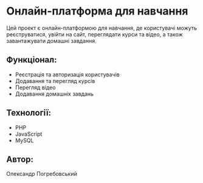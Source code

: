 # Онлайн-платформа для навчання

Цей проект є онлайн-платформою для навчання, де користувачі можуть реєструватися, увійти на сайт, переглядати курси та відео, а також завантажувати домашні завдання.

## Функціонал:
- Реєстрація та авторизація користувачів
- Додавання та перегляд курсів
- Перегляд відео
- Додавання домашніх завдань

## Технології:
- PHP
- JavaScript
- MySQL


## Автор:
Олександр Погребовський
